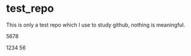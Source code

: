 # test_repo
This is only a test repo which I use to study github, nothing is meaningful.  

5678

1234
56
